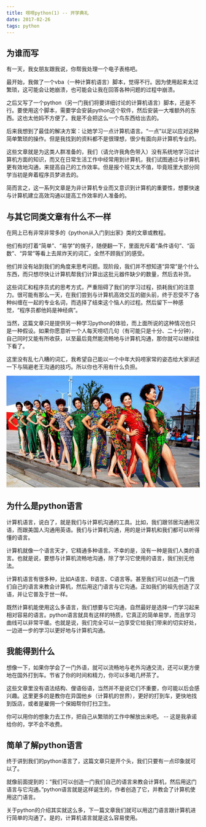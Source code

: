 ```yaml
---
title: 唠唠python(1) -- 开学典礼
date: 2017-02-26
tags: python
---
```


## 为谁而写

有一天，我女朋友跟我说，你帮我处理一个电子表格吧。

最开始，我做了一个vba（一种计算机语言）脚本，觉得不行。因为使用起来太过繁琐，这可能会让她崩溃，也可能会让我在回答各种问题的过程中崩溃。

之后又写了一个python（另一门我们将要详细讨论的计算机语言）脚本，还是不行。要使用这个脚本，需要学会安装python这个软件，然后安装一大堆额外的东西。这也太他妈不方便了。我是不会把这么一个鸟东西给出去的。

后来我想到了最佳的解决方案：让她学习一点计算机语言。“一点”以足以应对这种简单繁琐的操作。但是我找到的资料都不是很理想，很少有面向非计算机专业的。

这些文章就是为这类人群准备的，我们（请允许我角色带入）没有系统地学习过计算机方面的知识，而又在日常生活工作中经常用到计算机，我们试图通过与计算机更有效地沟通，来提高自己的工作效率。但是报个班又太不值，毕竟班里大部分同学当初是奔着程序员梦进去的。

简而言之，这一系列文章是为非计算机专业而又意识到计算机的重要性，想要快速与计算机建立高效沟通以提高工作效率的人准备的。

## 与其它同类文章有什么不一样

在网上已有非常非常多的《python从入门到出家》类的文章或教程。

他们有的打着“简单”、“易学”的愰子，随便翻一下，里面充斥着“条件语句”、“函数”、“异常”等看上去屌炸天的词汇，全然不顾我们的感受。

他们并没有站到我们的角度来思考问题。现阶段，我们并不想知道“异常”是个什么东西，而只想尽快让计算机帮我们计算出这批元器件缺少的数量，然后去补货。

这些词汇和程序员式的思考方式，严重阻碍了我们的学习过程，损耗我们的注意力。很可能有那么一天，在我们尝到与计算机高效交互的甜头前，终于忍受不了各种纠缠在一起的专业名词，而选择了结束这个恼人的过程。然后留下一种感觉，“程序员都他妈是神经病”。

当然，这篇文章只是提供另一种学习python的体验，而上面所说的这种情况也只是一种假设。如果你愿意听一个人每天唠叨几句（有可能只是十分、二十分钟），自己同时又能有所收获，以至最后竟然能流畅地与计算机沟通，那你就可以继续往下看了。

这里没有乱七八糟的词汇，我希望自己能以一个中年大妈唠家常的姿态给大家讲述一下与隔避老王沟通的技巧。所以你也不用有什么负担。

![我是中年大妈，不要有压力](/public/img/dama.jpg)

## 为什么是python语言

计算机语言，说白了，就是我们与计算机沟通的工具。比如，我们跟邻居沟通用汉语，而跟美国人沟通用英语。我们与计算机沟通，用的是计算机和我们都可以听得懂的语言。

计算机就像一个语言天才，它精通多种语言。不幸的是，没有一种是我们人类的语言。也就是说，要想与计算机流畅地沟通，除了学习它使用的语言，我们别无他法。

计算机语言有很多种，比如A语言、B语言、C语言等。甚至我们可以创造一门我们自己的语言来教会计算机，然后用这门语言与它沟通。正如我们的祖先创造了汉语，并让它普及于世一样。

既然计算机能使用这么多语言，我们想要与它沟通，自然最好是选择一门学习起来相对容易的语言。python语言就具有这样的特质，它真正的简单易学，而且学习曲线可以非常平缓。也就是说，我们完全可以一边享受它给我们带来的切实好处，一边进一步的学习以更好地与计算机沟通。

## 我能得到什么

想像一下，如果你学会了一门外语，就可以流畅地与老外沟通交流，还可以更方便地在国外打到车。节省了你的时间和精力，你可以多喝几杯茶了。

这些文章里没有语法结构、俚语俗语，当然并不是说它们不重要，你可能以后会感兴趣。这里更多的是教你在异国他乡（计算机的世界），更好的打到车，更快地找到饭店，或者是雇佣一个保姆帮你打扫卫生。

你可以用你的想象力去工作，把自己从繁琐的工作中解放出来吧。 -- 这是我承诺给你的，学不会不收费。

## 简单了解python语言

终于讲到我们的python语言了，这篇文章只是开个头，我们只要有一点印象就可以了。

就像前面提到的：“我们可以创造一门我们自己的语言来教会计算机，然后用这门语言与它沟通。”python语言就是这样诞生的，作者创造了它，并教会了计算机使用这门语言。

关于python的介绍其实就这么多，下一篇文章我们就可以用这门语言跟计算机进行简单的沟通了。是的，计算机语言就是这么容易使用。
